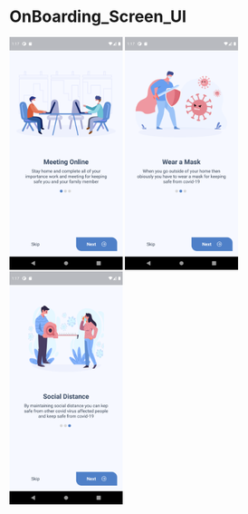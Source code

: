 # OnBoarding_Screen_UI
<p>
  <img src ="https://github.com/ThanhHau99/OnBoarding_Screen_UI/blob/main/onboarding_screen_app_ui/preview/1.png" width = 200 heigth = 250>
   <img src ="https://github.com/ThanhHau99/OnBoarding_Screen_UI/blob/main/onboarding_screen_app_ui/preview/2.png" width = 200 heigth = 250>
   <img src ="https://github.com/ThanhHau99/OnBoarding_Screen_UI/blob/main/onboarding_screen_app_ui/preview/3.png" width = 200 heigth = 250>
  </p>
